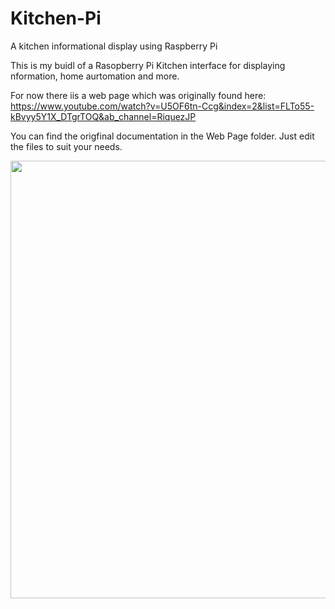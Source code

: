 # Kitchen-Pi
A kitchen informational display using Raspberry Pi

This is my buidl of a Rasopberry Pi Kitchen interface for displaying nformation, home aurtomation and more.

For now there iis a web page which was originally found here: https://www.youtube.com/watch?v=U5OF6tn-Ccg&index=2&list=FLTo55-kBvyy5Y1X_DTgrTOQ&ab_channel=RiquezJP

You can find the origfinal documentation in the Web Page folder. Just edit the files to suit your needs.

<p align="center">
  <img src="https://github.com/MKme/Kitchen-Pi/blob/master/Images/MKME.org%20Web%20Page%20.PNG" width="700"/>
</p>